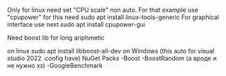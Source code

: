 Only for linux need set "CPU scale" non auto. For that example use "cpupower" for this need
sudo apt install linux-tools-generic
For graphical interface use next
sudo apt install cpupower-gui

Need boost lib for long ariphmetic

on linux
sudo apt install libboost-all-dev 
on Windows (this auto for visual studio 2022 .config have)
NuGet Packs 
    -Boost
    -BoostRandom (а вроде и не нужно хз)
    -GoogleBenchmark
